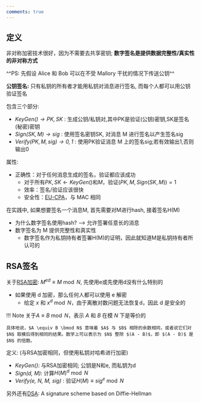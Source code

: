 ```yaml
---
comments: true
---
```


## 定义

非对称加密技术很好，因为不需要去共享密钥; **数字签名是提供数据完整性/真实性的非对称方式**

^^PS: 先假设 Alice 和 Bob 可以在不受 Mallory 干扰的情况下传送公钥^^

**公钥签名:** 只有私钥的所有者才能用私钥对消息进行签名, 而每个人都可以用公钥验证签名

包含三个部分: 

- *$KeyGen() \rightarrow  PK,SK$* : 生成公钥/私钥对,其中PK是验证(公钥)密钥,SK是签名(秘密)密钥
- *$Sign(SK, M) \rightarrow sig$* : 使用签名密钥SK, 对消息 M 进行签名以产生签名sig
- *$Verify(PK, M, sig) \rightarrow {0, 1}$* : 使用PK验证消息 M 上的签名sig;若有效输出1,否则输出0

属性:
  
  - 正确性：对于任何消息生成的签名，验证都应该成功
      - 对于所有$PK,SK \leftarrow KeyGen()$和$M$，验证$(PK, M, Sign(SK, M)) = 1$
      - 效率：签名/验证应该很快
      - 安全性：[EU-CPA](./7-MACs.md/#eu-cpa)，与 MAC 相同

在实践中, 如果想要签名一个消息M, 首先需要对M进行hash, 接着签名H(M)

- 为什么数字签名使用hash? --> 允许签署任意长的消息
- 数字签名为 M 提供完整性和真实性
    - 数字签名作为私钥持有者签署H(M)的证明，因此就知道M是私钥持有者所认可的

## RSA签名

关于[RSA加密](./11-Public-key_Cryptography.md/#rsa): $M^{ed} \equiv M \bmod N$, 先使用e或先使用d没有什么特别的

- 如果使用 d 加密，那么任何人都可以使用 e 解密
    - 给定 $x$ 和 $x^d \bmod N$，由于离散对数问题无法恢复d，因此 d 是安全的

!!! Note
    关于$A \equiv B \bmod N$，表示 $A$ 和 $B$ 在模 $N$ 下是等价的

    具体地说，$A \equiv B \bmod N$ 意味着 $A$ 与 $B$ 相除的余数相同，或者说它们对 $N$ 取模后得到相同的结果。数学上可以表示为 $N$ 整除 $(A - B)$，即 $(A - B)$ 是 $N$ 的倍数。

定义: (与RSA加密相同，但使用私钥对哈希进行加密)

- *KeyGen()*: 与RSA加密相同; 公钥是N和e, 而私钥为d
- *Sign(d, M):*  计算$H(M)^d \bmod N$
- *Verify(e, N, M, sig)* : 验证$H(M) \equiv sig^e \bmod N$


另外还有[DSA](https://docs.google.com/presentation/d/1m_sq-fhcGo-jOrjRh25UXyU1UE0f7snaZfFajMoeQPI/edit#slide=id.g11468c29934_0_270): A signature scheme based on Diffie-Hellman
